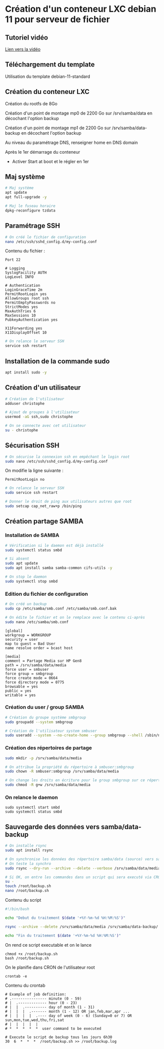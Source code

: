 # Création d'un conteneur LXC debian 11 pour serveur de fichier



## Tutoriel vidéo

[Lien vers la vidéo](https://youtu.be/ZnjVpdUOjPU)

## Téléchargement du template

Utilisation du template debian-11-standard

## Création du conteneur LXC

Création du rootfs de 8Go

Création d'un point de montage mp0  de 2200 Go sur /srv/samba/data en décochant l'option backup

Création d'un point de montage mp1  de 2200 Go sur /srv/samba/data-backup en décochant l'option backup

Au niveau du paramétrage DNS, renseigner home en DNS domain

Après le 1er démarrage du conteneur

- Activer Start at boot et le régler en 1er

## Maj système

```bash
# Maj système
apt update
apt full-upgrade -y

# Maj le fuseau horaire
dpkg-reconfigure tzdata
```

## Paramétrage SSH

```bash
# On créé le fichier de configuration
nano /etc/ssh/sshd_config.d/my-config.conf
```

Contenu du fichier :

```
Port 22

# Logging
SyslogFacility AUTH
LogLevel INFO

# Authentication
LoginGraceTime 2m
PermitRootLogin yes
AllowGroups root ssh
PermitEmptyPasswords no
StrictModes yes
MaxAuthTries 6
MaxSessions 10
PubkeyAuthentication yes

X11Forwarding yes
X11DisplayOffset 10
```

```bash
# On relance le serveur SSH
service ssh restart
```

## Installation de la commande sudo

```bash
apt install sudo -y
```

## Création d'un utilisateur

```bash
# Création de l'utilisateur
adduser christophe

# Ajout de groupes à l'utilisateur
usermod -aG ssh,sudo christophe

# On se connecte avec cet utilisateur
su - christophe
```

## Sécurisation SSH

```bash
# On sécurise la connexion ssh en empêchant le login root
sudo nano /etc/ssh/sshd_config.d/my-config.conf
```

On modifie la ligne suivante :

```
PermitRootLogin no
```

```bash
# On relance le serveur SSH
sudo service ssh restart

# Donner le droit de ping aux utilisateurs autres que root
sudo setcap cap_net_raw+p /bin/ping
```

## Création partage SAMBA

### Installation de SAMBA

```bash
# Vérification si le daemon est déjà installé
sudo systemctl status smbd

# Si absent
sudo apt update
sudo apt install samba samba-common cifs-utils -y

# On stop le daemon
sudo systemctl stop smbd
```

### Edition du fichier de configuration

```bash
# On créé un backup
sudo cp /etc/samba/smb.conf /etc/samba/smb.conf.bak

# On édite le fichier et on le remplace avec le contenu ci-après
sudo nano /etc/samba/smb.conf
```

```
[global]
workgroup = WORKGROUP
security = user
map to guest = Bad User
name resolve order = bcast host

[media]
comment = Partage Media sur HP Gen8
path = /srv/samba/data/media
force user = smbuser
force group = smbgroup
force create mode = 0664
force directory mode = 0775
browsable = yes
public = yes
writable = yes
```

### Création du user / group SAMBA

```bash
# Création du groupe système smbgroup
sudo groupadd --system smbgroup

# Création de l'utilisateur system smbuser
sudo useradd --system --no-create-home --group smbgroup --shell /sbin/nologin smbuser
```

### Création des répertoires de partage

```bash
sudo mkdir -p /srv/samba/data/media

# On attribue la propriété du répertoire à smbuser:smbgroup
sudo chown -R smbuser:smbgroup /srv/samba/data/media

# On change les droits en écriture pour le group smbgroup sur ce répertoire
sudo chmod -R g+w /srv/samba/data/media
```

### On relance le daemon

```
sudo systemctl start smbd
sudo systemctl status smbd
```

## Sauvegarde des données vers samba/data-backup 

```bash
# On installe rsync
sudo apt install rsync

# On synchronise les données des répertoire samba/data (source) vers samba/data-backup (destination)
# On teste la synchro
sudo rsync --dry-run --archive --delete --verbose /srv/samba/data/media /srv/samba/data-backup/

# Si OK, on entre les commandes dans un script qui sera executé via CRON par root
su -
touch /root/backup.sh
nano /root/backup.sh
```

Contenu du script

```bash
#!/bin/bash

echo "Debut du traitement $(date '+%Y-%m-%d %H:%M:%S')"

rsync --archive --delete /srv/samba/data/media /srv/samba/data-backup/

echo "Fin du traitement $(date '+%Y-%m-%d %H:%M:%S')"
```

On rend ce script executable et on le lance

```
chmod +x /root/backup.sh
bash /root/backup.sh
```

On le planifie dans CRON de l'utilisateur root

```
crontab -e
```

Contenu du crontab

```
# Example of job definition:
# .---------------- minute (0 - 59)
# |  .------------- hour (0 - 23)
# |  |  .---------- day of month (1 - 31)
# |  |  |  .------- month (1 - 12) OR jan,feb,mar,apr ...
# |  |  |  |  .---- day of week (0 - 6) (Sunday=0 or 7) OR sun,mon,tue,wed,thu,fri,sat
# |  |  |  |  |
# *  *  *  *  *  user command to be executed

# Execute le script de backup tous les jours 6h30
30  6  *  *  *  /root/backup.sh >> /root/backup.log
```


